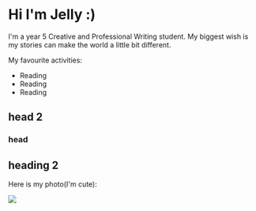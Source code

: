 # Hi I'm Jelly :)

I'm a year 5 Creative and Professional Writing student. My biggest wish is my stories can make the world a little bit different.

My favourite activities:
* Reading
* Reading
* Reading

## head 2

### head

## heading 2

Here is my photo(I'm cute):

![](https://pbs.twimg.com/profile_images/3509153822/c75e668eb13d39b154c196510462f5d2_400x400.jpeg)
